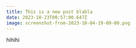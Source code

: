 ```yaml
---
title: This is a new post blabla
date: 2023-10-23T00:57:00.647Z
image: screenshot-from-2023-10-04-19-09-00.png
---
```

h﻿ihihi